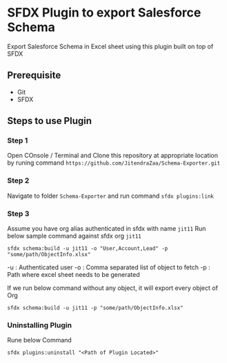 SFDX Plugin to export Salesforce Schema  
==================

Export Salesforce Schema in Excel sheet using this plugin built on top of SFDX

## Prerequisite 
* Git
* SFDX

## Steps to use Plugin

### Step 1 
Open COnsole / Terminal and Clone this repository at appropriate location by runing command 
`https://github.com/JitendraZaa/Schema-Exporter.git`

### Step 2
Navigate to folder `Schema-Exporter` and run command `sfdx plugins:link`

### Step 3
Assume you have org alias authenticated in sfdx with name `jit11`
Run below sample command against sfdx org `jit11`

`sfdx schema:build -u jit11 -o "User,Account,Lead" -p "some/path/ObjectInfo.xlsx"`

-u : Authenticated user
-o : Comma separated list of object to fetch
-p : Path where excel sheet needs to be generated

If we run below command without any object, it will export every object of Org

`sfdx schema:build -u jit11 -p "some/path/ObjectInfo.xlsx"`

### Uninstalling Plugin
Rune below Command

`sfdx plugins:uninstall "<Path of Plugin Located>"`
